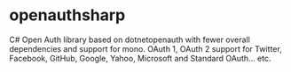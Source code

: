 openauthsharp
=============

C# Open Auth library based on dotnetopenauth with fewer overall dependencies and support for mono. OAuth 1, OAuth 2 support for Twitter, Facebook, GitHub, Google, Yahoo, Microsoft and Standard OAuth... etc.